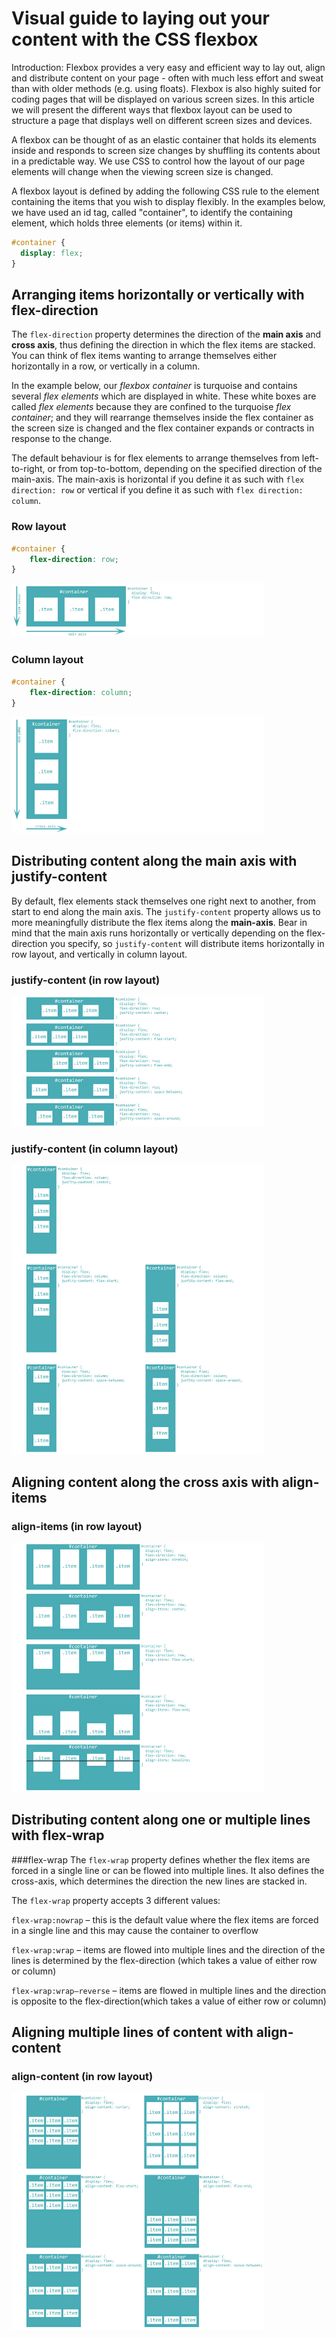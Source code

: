 # Visual guide to laying out your content with the CSS flexbox

Introduction: Flexbox provides a very easy and efficient way to lay out, align and distribute content on your page - often with much less effort and sweat than with older methods (e.g. using floats). Flexbox is also highly suited for coding pages that will be displayed on various screen sizes.
In this article we will present the different ways that flexbox layout can be used to structure a page that displays well on different screen sizes and devices.

A flexbox can be thought of as an elastic container that holds its elements inside and responds to screen size changes by shuffling its contents about in a predictable way. We use CSS to control how the layout of our page elements will change when the viewing screen size is changed.

A flexbox layout is defined by adding the following CSS rule to the element containing the items that you wish to display flexibly. In the examples below, we have used an id tag, called "container", to identify the containing element, which holds three elements (or items) within it.

```css
#container {
  display: flex;
}
```

## Arranging items horizontally or vertically with flex-direction
The `flex-direction` property determines the direction of the **main axis** and **cross axis**, thus defining the direction in which the flex items are stacked. You can think of flex items wanting to arrange themselves either horizontally in a row, or vertically in a column.

In the example below, our *flexbox container* is turquoise and contains several *flex elements* which are displayed in white. These white boxes are called *flex elements* because they are confined to the turquoise *flex container*; and they will rearrange themselves inside the flex container as the screen size is changed and the flex container expands or contracts in response to the change.

The default behaviour is for flex elements to arrange themselves from left-to-right, or from top-to-bottom, depending on the specified direction of the main-axis. The main-axis is horizontal if you define it as such with `flex direction: row` or vertical if you define it as such with `flex direction: column`.

### Row layout
```css
#container {
    flex-direction: row;
}
```
<img src="../images/flexbox-flex-direction-row.jpg" width="80%">

### Column layout
```css
#container {
    flex-direction: column;
}
```
<img src="../images/flexbox-flex-direction-column.jpg" width="80%">

## Distributing content along the main axis with justify-content
By default, flex elements stack themselves one right next to another, from start to end along the main axis. The `justify-content` property allows us to more meaningfully distribute the flex items along the **main-axis**. Bear in mind that the main axis runs horizontally or vertically depending on the flex-direction you specify, so `justify-content` will distribute items horizontally in row layout, and vertically in column layout.

### justify-content (in row layout)
<img src="../images/flexbox-flex-direction-row-justify-content.jpg" width="80%">

### justify-content (in column layout)
<img src="../images/flexbox-flex-direction-column-justify-content.jpg" width="80%">

## Aligning content along the cross axis with align-items

### align-items (in row layout)
<img src="../images/flexbox-flex-direction-row-align-items.jpg" width="80%">

## Distributing content along one or multiple lines with flex-wrap

###flex-wrap
The `flex-wrap` property defines whether the flex items are forced in a single line or can be flowed into multiple lines. It also defines the cross-axis, which determines the direction the new lines are stacked in.

The `flex-wrap` property accepts 3 different values:

`flex-wrap:nowrap` – this is the default value where the flex items are forced in a single line and this may cause the container to overflow

`flex-wrap:wrap` – items are flowed into multiple lines and the direction of the lines is determined by the flex-direction (which takes a value of either row or column)

`flex-wrap:wrap–reverse` – items are flowed in multiple lines and the direction is opposite to the flex-direction(which takes a value of either row or column)

## Aligning multiple lines of content with align-content

### align-content (in row layout)
<img src="../images/flexbox-flex-direction-row-align-content.jpg" width="80%">
